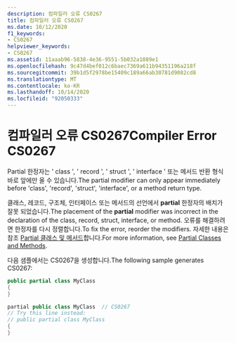 ```yaml
---
description: 컴파일러 오류 CS0267
title: 컴파일러 오류 CS0267
ms.date: 10/12/2020
f1_keywords:
- CS0267
helpviewer_keywords:
- CS0267
ms.assetid: 11aaab96-5838-4e36-9551-5b032a1089e1
ms.openlocfilehash: 9c47d4bef012c6baec7369a611b94351196a218f
ms.sourcegitcommit: 39b1d5f2978be15409c189a66ab30781d9082cd8
ms.translationtype: MT
ms.contentlocale: ko-KR
ms.lasthandoff: 10/14/2020
ms.locfileid: "92050333"
---
```

# <a name="compiler-error-cs0267"></a><span data-ttu-id="a5d6c-103">컴파일러 오류 CS0267</span><span class="sxs-lookup"><span data-stu-id="a5d6c-103">Compiler Error CS0267</span></span>

<span data-ttu-id="a5d6c-104">Partial 한정자는 ' class ', ' record ', ' struct ', ' interface ' 또는 메서드 반환 형식 바로 앞에만 올 수 있습니다.</span><span class="sxs-lookup"><span data-stu-id="a5d6c-104">The partial modifier can only appear immediately before 'class', 'record', 'struct', 'interface', or a method return type.</span></span>

<span data-ttu-id="a5d6c-105">클래스, 레코드, 구조체, 인터페이스 또는 메서드의 선언에서 **partial** 한정자의 배치가 잘못 되었습니다.</span><span class="sxs-lookup"><span data-stu-id="a5d6c-105">The placement of the **partial** modifier was incorrect in the declaration of the class, record, struct, interface, or method.</span></span> <span data-ttu-id="a5d6c-106">오류를 해결하려면 한정자를 다시 정렬합니다.</span><span class="sxs-lookup"><span data-stu-id="a5d6c-106">To fix the error, reorder the modifiers.</span></span> <span data-ttu-id="a5d6c-107">자세한 내용은 참조 [Partial 클래스 및 메서드](../programming-guide/classes-and-structs/partial-classes-and-methods.md)합니다.</span><span class="sxs-lookup"><span data-stu-id="a5d6c-107">For more information, see [Partial Classes and Methods](../programming-guide/classes-and-structs/partial-classes-and-methods.md).</span></span>

<span data-ttu-id="a5d6c-108">다음 샘플에서는 CS0267을 생성합니다.</span><span class="sxs-lookup"><span data-stu-id="a5d6c-108">The following sample generates CS0267:</span></span>

```csharp
public partial class MyClass
{
}

partial public class MyClass  // CS0267
// Try this line instead:
// public partial class MyClass
{
}
```
